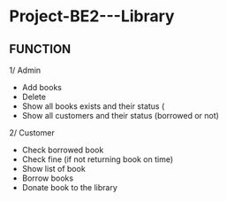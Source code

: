 # Project-BE2---Library

**FUNCTION**
---------------------------------------------------------
  1/ Admin
  - Add books
  - Delete
  - Show all books exists and their status (
  - Show all customers and their status (borrowed or not)

  2/ Customer
  - Check borrowed book
  - Check fine (if not returning book on time)
  - Show list of book
  - Borrow books
  - Donate book to the library
